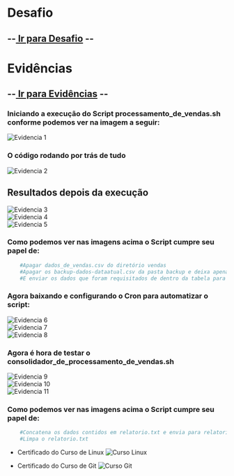# Desafio
## --[ Ir para Desafio](https://github.com/TrInfra/Compass/tree/main/Sprint%201/Desafio) --

# Evidências
## --[ Ir para Evidências](https://github.com/TrInfra/Compass/tree/main/Sprint%201/evidencias) --

### Iniciando a execução do Script processamento_de_vendas.sh conforme podemos ver na imagem a seguir:


![Evidencia 1](https://github.com/TrInfra/Compass/assets/90692553/9acd6c1c-a93d-4d5e-91b7-2d798c4d9892)  

### O código rodando por trás de tudo
![Evidencia 2](https://github.com/TrInfra/Compass/assets/90692553/511557e9-b6c9-4186-9c2c-ec8c3faeec21)  
## Resultados depois da execução
![Evidencia 3](https://github.com/TrInfra/Compass/assets/90692553/9161a3ac-703a-4a32-a197-59897f8f3131)  
![Evidencia 4](https://github.com/TrInfra/Compass/assets/90692553/1c495a5b-af77-4e59-aae8-ecb0a3038131)  
![Evidencia 5](https://github.com/TrInfra/Compass/assets/90692553/1bcfa323-9c1b-4cf7-9af6-c442dcb859b3)
### Como podemos ver nas imagens acima o Script cumpre seu papel de:
```bash
    #Apagar dados_de_vendas.csv do diretório vendas
    #Apagar os backup-dados-dataatual.csv da pasta backup e deixa apenas o zip que foi criado
    #E enviar os dados que foram requisitados de dentro da tabela para o relatorio.txt 
```
### Agora baixando e configurando o Cron para automatizar o script:
![Evidencia 6](https://github.com/TrInfra/Compass/assets/90692553/72690855-f1aa-449c-9db4-46d14f09b59c)  
![Evidencia 7](https://github.com/TrInfra/Compass/assets/90692553/413c955d-ab4f-4bfb-98ec-13fd5dd99532)  
![Evidencia 8](https://github.com/TrInfra/Compass/assets/90692553/cbb324a5-b586-4b1e-94dd-4ac4163eca99)

### Agora é hora de testar o consolidador_de_processamento_de_vendas.sh

![Evidencia 9](https://github.com/TrInfra/Compass/assets/90692553/3245c450-d81a-4ac0-ad20-ecf9fabed5a8)  
![Evidencia 10](https://github.com/TrInfra/Compass/assets/90692553/fc5cee03-3db2-4c79-8148-c5aed105c03b)  
![Evidencia 11](https://github.com/TrInfra/Compass/assets/90692553/99d49588-7749-4db9-9da4-36da69e57b61)
### Como podemos ver nas imagens acima o Script cumpre seu papel de:
```bash
    #Concatena os dados contidos em relatorio.txt e envia para relatorio_fina.txt
    #Limpa o relatorio.txt
```
- Certificado do Curso de Linux
![Curso Linux](https://github.com/TrInfra/Compass/assets/90692553/557c69ee-04da-4432-98a1-8868abbb6012)

- Certificado do Curso de Git
![Curso Git](https://github.com/TrInfra/Compass/blob/main/Sprint%201/certificados/certificadoGIT.png)
